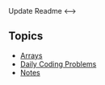 <!-->
	Update Readme
<-->


## Topics

- [Arrays](./Arrays)
- [Daily Coding Problems](./Google)
- [Notes](./Notes)
